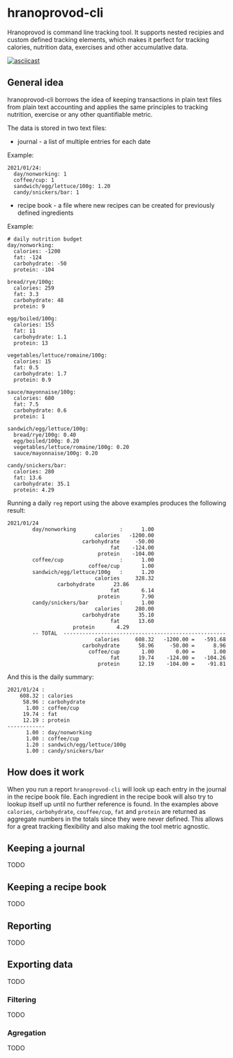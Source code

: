# hranoprovod-cli

Hranoprovod is command line tracking tool. It supports nested recipies and custom defined tracking elements, which makes it perfect for tracking calories, nutrition data, exercises and other accumulative data.

[![asciicast](https://asciinema.org/a/257200.svg)](https://asciinema.org/a/257200)

## General idea

hranoprovod-cli borrows the idea of keeping transactions in plain text files from plain text accounting and applies the same principles to tracking nutrition, exercise or any other quantifiable metric.

The data is stored in two text files:

* journal - a list of multiple entries for each date

Example:

```
2021/01/24:
  day/nonworking: 1
  coffee/cup: 1
  sandwich/egg/lettuce/100g: 1.20
  candy/snickers/bar: 1
```

* recipe book - a file where new recipes can be created for previously defined ingredients

Example:

```
# daily nutrition budget
day/nonworking:
  calories: -1200
  fat: -124
  carbohydrate: -50
  protein: -104

bread/rye/100g:
  calories: 259
  fat: 3.3
  carbohydrate: 48
  protein: 9

egg/boiled/100g:
  calories: 155
  fat: 11
  carbohydrate: 1.1
  protein: 13

vegetables/lettuce/romaine/100g:
  calories: 15
  fat: 0.5
  carbohydrate: 1.7
  protein: 0.9

sauce/mayonnaise/100g:
  calories: 680
  fat: 7.5
  carbohydrate: 0.6
  protein: 1

sandwich/egg/lettuce/100g:
  bread/rye/100g: 0.40
  egg/boiled/100g: 0.20
  vegetables/lettuce/romaine/100g: 0.20
  sauce/mayonnaise/100g: 0.20

candy/snickers/bar:
  calories: 280
  fat: 13.6
  carbohydrate: 35.1
  protein: 4.29

```

Running a daily `reg` report using the above examples produces the following result:

```
2021/01/24
        day/nonworking              :      1.00
                            calories   -1200.00
                        carbohydrate     -50.00
                                 fat    -124.00
                             protein    -104.00
        coffee/cup                  :      1.00
                          coffee/cup       1.00
        sandwich/egg/lettuce/100g   :      1.20
                            calories     328.32
                carbohydrate      23.86
                                 fat       6.14
                             protein       7.90
        candy/snickers/bar          :      1.00
                            calories     280.00
                        carbohydrate      35.10
                                 fat      13.60
                     protein       4.29
        -- TOTAL  ----------------------------------------------------
                            calories     608.32   -1200.00 =   -591.68
                        carbohydrate      58.96     -50.00 =      8.96
                          coffee/cup       1.00       0.00 =      1.00
                                 fat      19.74    -124.00 =   -104.26
                             protein      12.19    -104.00 =    -91.81
```

And this is the daily summary:

```
2021/01/24 :
    608.32 : calories
     58.96 : carbohydrate
      1.00 : coffee/cup
     19.74 : fat
     12.19 : protein
------------
      1.00 : day/nonworking
      1.00 : coffee/cup
      1.20 : sandwich/egg/lettuce/100g
      1.00 : candy/snickers/bar
```

## How does it work

When you run a report `hranoprovod-cli` will look up each entry in the journal in the recipe book file. Each ingredient in the recipe book will also try to lookup itself up until no further reference is found. In the examples above `calories`, `carbohydrate`, `couffee/cup`, `fat` and `protein` are returned as aggregate numbers in the totals since they were never defined. This allows for a great tracking flexibility and also making the tool metric agnostic.

## Keeping a journal

TODO

## Keeping a recipe book

TODO

## Reporting

TODO

## Exporting data

TODO

### Filtering

TODO

### Agregation

TODO